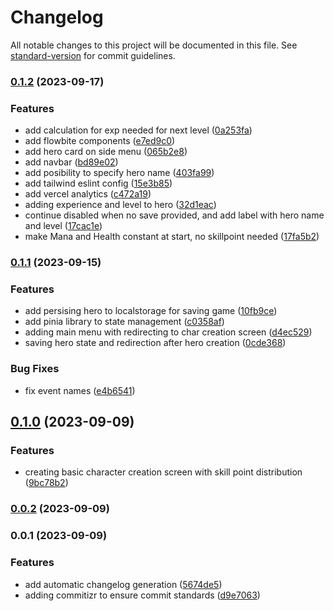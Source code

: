 # Changelog

All notable changes to this project will be documented in this file. See [standard-version](https://github.com/conventional-changelog/standard-version) for commit guidelines.

### [0.1.2](https://github.com/tomaszbawor/padron/compare/v0.1.1...v0.1.2) (2023-09-17)


### Features

* add calculation for exp needed for next level ([0a253fa](https://github.com/tomaszbawor/padron/commit/0a253fa1079a256abb6afb646896e013b82a0f81))
* add flowbite components ([e7ed9c0](https://github.com/tomaszbawor/padron/commit/e7ed9c0947bbdb25e71bd107d76c352c1fb3a8f8))
* add hero card on side menu ([065b2e8](https://github.com/tomaszbawor/padron/commit/065b2e8604d803e4a97c56acbd4f1250cdb6c2c7))
* add navbar ([bd89e02](https://github.com/tomaszbawor/padron/commit/bd89e02f3eaf27ad3572e9ab1e5e12c904f93c8b))
* add posibility to specify hero name ([403fa99](https://github.com/tomaszbawor/padron/commit/403fa99257f80865e3c8aa128b01808a71b56259))
* add tailwind eslint config ([15e3b85](https://github.com/tomaszbawor/padron/commit/15e3b85a9b46ffe7e7ead24a55e024aea6587462))
* add vercel analytics ([c472a19](https://github.com/tomaszbawor/padron/commit/c472a19c848cc17044b047f5dbda53f367a6b1bb))
* adding experience and level to hero ([32d1eac](https://github.com/tomaszbawor/padron/commit/32d1eac258eb20396f983a4333abfe85323049a6))
* continue disabled when no save provided, and add label with hero name and level ([17cac1e](https://github.com/tomaszbawor/padron/commit/17cac1e372a94ca4dba9a6927bfbb3c9212e4f2f))
* make Mana and Health constant at start, no skillpoint needed ([17fa5b2](https://github.com/tomaszbawor/padron/commit/17fa5b291744e706c361a6c58662629c806778ea))

### [0.1.1](https://github.com/tomaszbawor/padron/compare/v0.1.0...v0.1.1) (2023-09-15)


### Features

* add persising hero to localstorage for saving game ([10fb9ce](https://github.com/tomaszbawor/padron/commit/10fb9ce95ed590b89f9e83fc0865ed2fdcf8b0c6))
* add pinia library to state management ([c0358af](https://github.com/tomaszbawor/padron/commit/c0358af1928fd6e19010cf4befb47c9fa3dd5964))
* adding main menu with redirecting to char creation screen ([d4ec529](https://github.com/tomaszbawor/padron/commit/d4ec5291e4ea16f6bf0d0db463a93b5daddfb145))
* saving hero state and redirection after hero creation ([0cde368](https://github.com/tomaszbawor/padron/commit/0cde368d80ba87afc49ed7c836497865d1e3e4eb))


### Bug Fixes

* fix event names ([e4b6541](https://github.com/tomaszbawor/padron/commit/e4b654176d8bb2e3407e7cf88f9aa82f9f753db5))

## [0.1.0](https://github.com/tomaszbawor/padron/compare/v0.0.2...v0.1.0) (2023-09-09)


### Features

* creating basic character creation screen with skill point distribution ([9bc78b2](https://github.com/tomaszbawor/padron/commit/9bc78b2b773f0ab243176d70551395bccf2f8542))

### [0.0.2](https://github.com/tomaszbawor/padron/compare/v0.0.1...v0.0.2) (2023-09-09)

### 0.0.1 (2023-09-09)


### Features

* add automatic changelog generation ([5674de5](https://github.com/tomaszbawor/padron/commit/5674de5da50051c891c3968e82fb856a189af9f9))
* adding commitizr to ensure commit standards ([d9e7063](https://github.com/tomaszbawor/padron/commit/d9e706394a9a56dfbc69c3c3bc6f6058c9228d3d))
